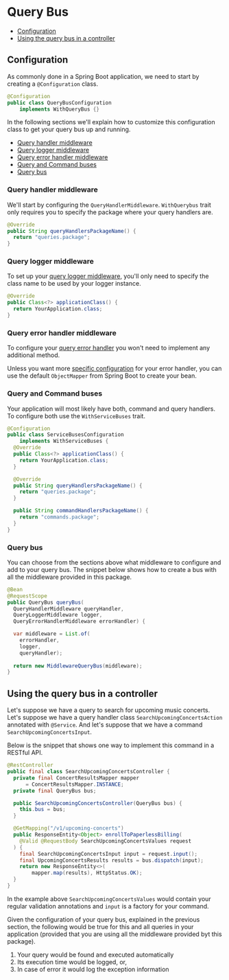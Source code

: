 # Query Bus

- [Configuration](#configuration)
- [Using the query bus in a controller](#using-the-query-bus-in-a-controller)

## Configuration

As commonly done in a Spring Boot application, we need to start by creating a `@Configuration` class.

```java
@Configuration
public class QueryBusConfiguration
    implements WithQueryBus {}
```

In the following sections we'll explain how to customize this configuration class to get your query bus up and running.

- [Query handler middleware](#query-handler-middleware)
- [Query logger middleware](#query-logger-middleware)
- [Query error handler middleware](#query-error-handler-middleware)
- [Query and Command buses](#query-and-command-buses)
- [Query bus](#query-bus)

### Query handler middleware

We'll start by configuring the `QueryHandlerMiddleware`.
`WithQuerybus` trait only requires you to specify the package where your query handlers are.

```java
@Override
public String queryHandlersPackageName() {
  return "queries.package";
}
```

### Query logger middleware

To set up your [query logger middleware](https://github.com/MontealegreLuis/service-buses-middleware/blob/main/docs/query-bus/logging.md),  you'll only need to specify the class name to be used by your logger instance.

```java
@Override
public Class<?> applicationClass() {
  return YourApplication.class;
}
```

### Query error handler middleware

To configure your [query error handler](https://github.com/MontealegreLuis/service-buses-middleware/blob/main/docs/query-bus/error-handler.md) you won't need to implement any additional method.

Unless you want more [specific configuration](https://github.com/MontealegreLuis/activity-feed#masking-sensitive-information) for your error handler, you can use the default `ObjectMapper` from Spring Boot to create your bean.

### Query and Command buses

Your application will most likely have both, command and query handlers.
To configure both use the `WithServiceBuses` trait.

```java
@Configuration
public class ServiceBusesConfiguration
    implements WithServiceBuses {
  @Override
  public Class<?> applicationClass() {
    return YourApplication.class;
  }

  @Override
  public String queryHandlersPackageName() {
    return "queries.package";
  }

  public String commandHandlersPackageName() {
    return "commands.package";
  }
}
```

### Query bus

You can choose from the sections above what middleware to configure and add to your query bus.
The snippet below shows how to create a bus with all the middleware provided in this package.

```java
@Bean
@RequestScope
public QueryBus queryBus(
  QueryHandlerMiddleware queryHandler,
  QueryLoggerMiddleware logger,
  QueryErrorHandlerMiddleware errorHandler) {

  var middleware = List.of(
    errorHandler,
    logger, 
    queryHandler);
  
  return new MiddlewareQueryBus(middleware);
}
```

## Using the query bus in a controller

Let's suppose we have a query to search for upcoming music concerts.
Let's suppose we have a query handler class `SearchUpcomingConcertsAction` annotated with `@Service`.
And let's suppose that we have a command `SearchUpcomingConcertsInput`.

Below is the snippet that shows one way to implement this command in a RESTful API.

```java
@RestController
public final class SearchUpcomingConcertsController {
  private final ConcertResultsMapper mapper 
      = ConcertResultsMapper.INSTANCE;
  private final QueryBus bus;

  public SearchUpcomingConcertsController(QueryBus bus) {
    this.bus = bus;
  }

  @GetMapping("/v1/upcoming-concerts")
  public ResponseEntity<Object> enrollToPaperlessBilling(
    @Valid @RequestBody SearchUpcomingConcertsValues request
  ) {
    final SearchUpcomingConcertsInput input = request.input();
    final UpcomingConcertsResults results = bus.dispatch(input);
    return new ResponseEntity<>(
        mapper.map(results), HttpStatus.OK);
  }
}
```

In the example above `SearchUpcomingConcertsValues` would contain your regular validation annotations and `input` is a factory for your command.

Given the configuration of your query bus, explained in the previous section, the following would be true for this and all queries in your application (provided that you are using all the middleware provided byt this package).

1. Your query would be found and executed automatically
2. Its execution time would be logged, or,
3. In case of error it would log the exception information
